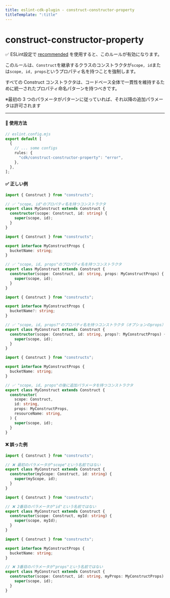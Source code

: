 ```yaml
---
title: eslint-cdk-plugin - construct-constructor-property
titleTemplate: ":title"
---
```


# construct-constructor-property

<div class="info-item">
  ✅ ESLint設定で
  <a href="/ja/rules/#recommended-rules">recommended</a>
  を使用すると、このルールが有効になります。
</div>

このルールは、`Construct`を継承するクラスのコンストラクタが`scope, id`または`scope, id, props`というプロパティ名を持つことを強制します。

すべての Construct コンストラクタは、コードベース全体で一貫性を維持するために統一されたプロパティ命名パターンを持つべきです。

※最初の 3 つのパラメータがパターンに従っていれば、それ以降の追加パラメータは許可されます

---

#### 🔧 使用方法

```ts
// eslint.config.mjs
export default [
  {
    // ... some configs
    rules: {
      "cdk/construct-constructor-property": "error",
    },
  },
];
```

#### ✅ 正しい例

```ts
import { Construct } from "constructs";

// ✅ "scope, id"のプロパティ名を持つコンストラクタ
export class MyConstruct extends Construct {
  constructor(scope: Construct, id: string) {
    super(scope, id);
  }
}
```

```ts
import { Construct } from "constructs";

export interface MyConstructProps {
  bucketName: string;
}

// ✅ "scope, id, props"のプロパティ名を持つコンストラクタ
export class MyConstruct extends Construct {
  constructor(scope: Construct, id: string, props: MyConstructProps) {
    super(scope, id);
  }
}
```

```ts
import { Construct } from "constructs";

export interface MyConstructProps {
  bucketName?: string;
}

// ✅ "scope, id, props?"のプロパティ名を持つコンストラクタ（オプションのprops）
export class MyConstruct extends Construct {
  constructor(scope: Construct, id: string, props?: MyConstructProps) {
    super(scope, id);
  }
}
```

```ts
import { Construct } from "constructs";

export interface MyConstructProps {
  bucketName: string;
}

// ✅ "scope, id, props"の後に追加パラメータを持つコンストラクタ
export class MyConstruct extends Construct {
  constructor(
    scope: Construct,
    id: string,
    props: MyConstructProps,
    resourceName: string,
  ) {
    super(scope, id);
  }
}
```

#### ❌ 誤った例

```ts
import { Construct } from "constructs";

// ❌ 最初のパラメータが"scope"という名前ではない
export class MyConstruct extends Construct {
  constructor(myScope: Construct, id: string) {
    super(myScope, id);
  }
}
```

```ts
import { Construct } from "constructs";

// ❌ 2番目のパラメータが"id"という名前ではない
export class MyConstruct extends Construct {
  constructor(scope: Construct, myId: string) {
    super(scope, myId);
  }
}
```

```ts
import { Construct } from "constructs";

export interface MyConstructProps {
  bucketName: string;
}

// ❌ 3番目のパラメータが"props"という名前ではない
export class MyConstruct extends Construct {
  constructor(scope: Construct, id: string, myProps: MyConstructProps) {
    super(scope, id);
  }
}
```
